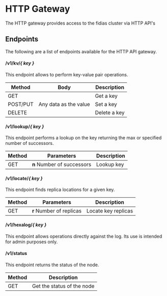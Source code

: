 # HTTP Gateway
The HTTP gateway provides access to the fidias cluster via HTTP API's

## Endpoints
The following are a list of endpoints available for the HTTP API gateway.

#### /v1/kv/*{ key }*
This endpoint allows to perform key-value pair operations.

| Method   | Body | Description |
|----------|------|-------------|
| GET      |      | Get a key |
| POST/PUT | Any data as the value | Set a key |
| DELETE   |      | Delete a key |

#### /v1/lookup/*{ key }*
This endpoint performs a lookup on the key returning the max or specified number of successors.

| Method   | Parameters | Description |
|----------|------------|-------------|
| GET      | **n** Number of successors | Lookup key |

#### /v1/locate/*{ key }*
This endpoint finds replica locations for a given key.

| Method   | Parameters | Description |
|----------|------------|-------------|
| GET      | **r** Number of replicas | Locate key replicas |

#### /v1/hexalog/*{ key }*
This endpoint allows operations directly against the log.  Its use is intended for admin purposes only.

#### /v1/status
This endpoint returns the status of the node.

| Method   | Description |
|----------|-------------|
| GET      | Get the status of the node |
